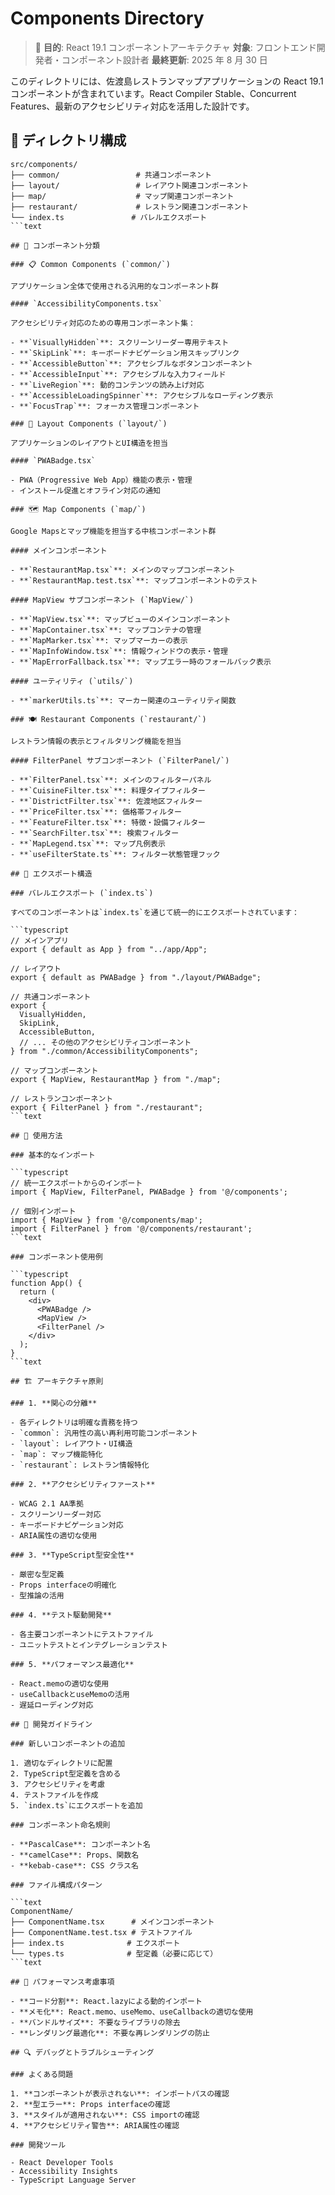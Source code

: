 # Components Directory

> 🎯 **目的**: React 19.1 コンポーネントアーキテクチャ
> **対象**: フロントエンド開発者・コンポーネント設計者
> **最終更新**: 2025 年 8 月 30 日

このディレクトリには、佐渡島レストランマップアプリケーションの React 19.1 コンポーネントが含まれています。React Compiler Stable、Concurrent Features、最新のアクセシビリティ対応を活用した設計です。

## 📁 ディレクトリ構成

````text
src/components/
├── common/                 # 共通コンポーネント
├── layout/                 # レイアウト関連コンポーネント
├── map/                    # マップ関連コンポーネント
├── restaurant/             # レストラン関連コンポーネント
└── index.ts               # バレルエクスポート
```text

## 🧩 コンポーネント分類

### 📋 Common Components (`common/`)

アプリケーション全体で使用される汎用的なコンポーネント群

#### `AccessibilityComponents.tsx`

アクセシビリティ対応のための専用コンポーネント集：

- **`VisuallyHidden`**: スクリーンリーダー専用テキスト
- **`SkipLink`**: キーボードナビゲーション用スキップリンク
- **`AccessibleButton`**: アクセシブルなボタンコンポーネント
- **`AccessibleInput`**: アクセシブルな入力フィールド
- **`LiveRegion`**: 動的コンテンツの読み上げ対応
- **`AccessibleLoadingSpinner`**: アクセシブルなローディング表示
- **`FocusTrap`**: フォーカス管理コンポーネント

### 🎨 Layout Components (`layout/`)

アプリケーションのレイアウトとUI構造を担当

#### `PWABadge.tsx`

- PWA（Progressive Web App）機能の表示・管理
- インストール促進とオフライン対応の通知

### 🗺️ Map Components (`map/`)

Google Mapsとマップ機能を担当する中核コンポーネント群

#### メインコンポーネント

- **`RestaurantMap.tsx`**: メインのマップコンポーネント
- **`RestaurantMap.test.tsx`**: マップコンポーネントのテスト

#### MapView サブコンポーネント (`MapView/`)

- **`MapView.tsx`**: マップビューのメインコンポーネント
- **`MapContainer.tsx`**: マップコンテナの管理
- **`MapMarker.tsx`**: マップマーカーの表示
- **`MapInfoWindow.tsx`**: 情報ウィンドウの表示・管理
- **`MapErrorFallback.tsx`**: マップエラー時のフォールバック表示

#### ユーティリティ (`utils/`)

- **`markerUtils.ts`**: マーカー関連のユーティリティ関数

### 🍽️ Restaurant Components (`restaurant/`)

レストラン情報の表示とフィルタリング機能を担当

#### FilterPanel サブコンポーネント (`FilterPanel/`)

- **`FilterPanel.tsx`**: メインのフィルターパネル
- **`CuisineFilter.tsx`**: 料理タイプフィルター
- **`DistrictFilter.tsx`**: 佐渡地区フィルター
- **`PriceFilter.tsx`**: 価格帯フィルター
- **`FeatureFilter.tsx`**: 特徴・設備フィルター
- **`SearchFilter.tsx`**: 検索フィルター
- **`MapLegend.tsx`**: マップ凡例表示
- **`useFilterState.ts`**: フィルター状態管理フック

## 🔄 エクスポート構造

### バレルエクスポート (`index.ts`)

すべてのコンポーネントは`index.ts`を通じて統一的にエクスポートされています：

```typescript
// メインアプリ
export { default as App } from "../app/App";

// レイアウト
export { default as PWABadge } from "./layout/PWABadge";

// 共通コンポーネント
export {
  VisuallyHidden,
  SkipLink,
  AccessibleButton,
  // ... その他のアクセシビリティコンポーネント
} from "./common/AccessibilityComponents";

// マップコンポーネント
export { MapView, RestaurantMap } from "./map";

// レストランコンポーネント
export { FilterPanel } from "./restaurant";
```text

## 🎯 使用方法

### 基本的なインポート

```typescript
// 統一エクスポートからのインポート
import { MapView, FilterPanel, PWABadge } from '@/components';

// 個別インポート
import { MapView } from '@/components/map';
import { FilterPanel } from '@/components/restaurant';
```text

### コンポーネント使用例

```typescript
function App() {
  return (
    <div>
      <PWABadge />
      <MapView />
      <FilterPanel />
    </div>
  );
}
```text

## 🏗️ アーキテクチャ原則

### 1. **関心の分離**

- 各ディレクトリは明確な責務を持つ
- `common`: 汎用性の高い再利用可能コンポーネント
- `layout`: レイアウト・UI構造
- `map`: マップ機能特化
- `restaurant`: レストラン情報特化

### 2. **アクセシビリティファースト**

- WCAG 2.1 AA準拠
- スクリーンリーダー対応
- キーボードナビゲーション対応
- ARIA属性の適切な使用

### 3. **TypeScript型安全性**

- 厳密な型定義
- Props interfaceの明確化
- 型推論の活用

### 4. **テスト駆動開発**

- 各主要コンポーネントにテストファイル
- ユニットテストとインテグレーションテスト

### 5. **パフォーマンス最適化**

- React.memoの適切な使用
- useCallbackとuseMemoの活用
- 遅延ローディング対応

## 🔧 開発ガイドライン

### 新しいコンポーネントの追加

1. 適切なディレクトリに配置
2. TypeScript型定義を含める
3. アクセシビリティを考慮
4. テストファイルを作成
5. `index.ts`にエクスポートを追加

### コンポーネント命名規則

- **PascalCase**: コンポーネント名
- **camelCase**: Props、関数名
- **kebab-case**: CSS クラス名

### ファイル構成パターン

```text
ComponentName/
├── ComponentName.tsx      # メインコンポーネント
├── ComponentName.test.tsx # テストファイル
├── index.ts              # エクスポート
└── types.ts              # 型定義（必要に応じて）
```text

## 🚀 パフォーマンス考慮事項

- **コード分割**: React.lazyによる動的インポート
- **メモ化**: React.memo、useMemo、useCallbackの適切な使用
- **バンドルサイズ**: 不要なライブラリの除去
- **レンダリング最適化**: 不要な再レンダリングの防止

## 🔍 デバッグとトラブルシューティング

### よくある問題

1. **コンポーネントが表示されない**: インポートパスの確認
2. **型エラー**: Props interfaceの確認
3. **スタイルが適用されない**: CSS importの確認
4. **アクセシビリティ警告**: ARIA属性の確認

### 開発ツール

- React Developer Tools
- Accessibility Insights
- TypeScript Language Server
````

